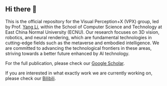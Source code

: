 ## Hi there 👋

This is the official repository for the Visual Perception+X (VPX) group, led by Prof. [Yang Li](http://ihpdep.github.io), within the School of Computer Science and Technology at East China Normal University (ECNU). Our research focuses on 3D vision, robotics, and neural rendering, which are fundamental technologies in cutting-edge fields such as the metaverse and embodied intelligence. We are committed to advancing the technological frontiers in these areas, striving towards a better future enhanced by AI technology.

For the full publication, please check our [Google Scholar](https://scholar.google.com/citations?user=N1ZDSHYAAAAJ).

If you are interested in what exactly work we are currently working on, please check our [Bilibili](https://space.bilibili.com/487404760).

<!--

**Here are some ideas to get you started:**

🙋‍♀️ A short introduction - what is your organization all about?
🌈 Contribution guidelines - how can the community get involved?
👩‍💻 Useful resources - where can the community find your docs? Is there anything else the community should know?
🍿 Fun facts - what does your team eat for breakfast?
🧙 Remember, you can do mighty things with the power of [Markdown](https://docs.github.com/github/writing-on-github/getting-started-with-writing-and-formatting-on-github/basic-writing-and-formatting-syntax)
-->
